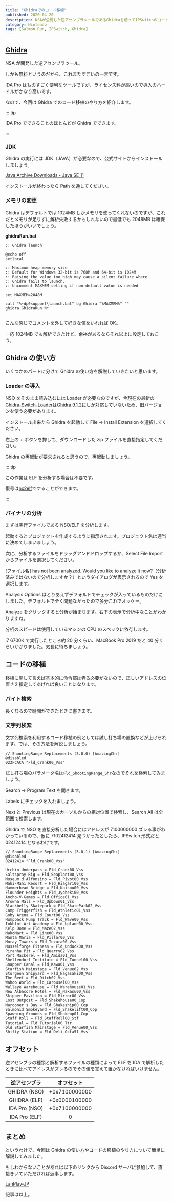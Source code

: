 ```yaml
---
title: "Ghidraでのコード移植"
published: 2020-04-20
description: NSAが公開した逆アセンブラツールであるGhidraを使ってIPSwitchのコードを別バージョンに移植するための手順や注意点について簡単に解説しています
category: Nintendo
tags: [Salmon Run, IPSwitch, Ghidra]
---
```


## [Ghidra](https://github.com/NationalSecurityAgency/ghidra)

NSA が開発した逆アセンブラツール。

しかも無料というのだから、これまたすごいの一言です。

IDA Pro はものすごく便利なツールですが、ライセンス料が高いので導入のハードルがかなり高いです。

なので、今回は Ghidra でのコード移植のやり方を紹介します。

::: tip

IDA Pro でできることのほとんどが Ghidra でできます。

:::

### JDK

Ghidra の実行には JDK（JAVA）が必要なので、公式サイトからインストールしましょう。

[Java Archive Downloads - Java SE 11](https://www.oracle.com/java/technologies/javase/jdk11-archive-downloads.html)

インストールが終わったら Path を通してください。

### メモリの変更

Ghidra はデフォルトでは 1024MB しかメモリを使ってくれないのですが、これだとメモリが足りずに解析失敗するかもしれないので最低でも 2048MB は確保したほうがいいでしょう。

**ghidraRun.bat**

```
:: Ghidra launch

@echo off
setlocal

:: Maximum heap memory size
:: Default for Windows 32-bit is 768M and 64-bit is 1024M
:: Raising the value too high may cause a silent failure where
:: Ghidra fails to launch.
:: Uncomment MAXMEM setting if non-default value is needed

set MAXMEM=2048M

call "%~dp0support\launch.bat" bg Ghidra "%MAXMEM%" "" ghidra.GhidraRun %*


```

こんな感じでコメントを外して好きな値をいれれば OK。

一応 1024MB でも解析できたけど、余裕があるならそれ以上に設定しておこう。

## Ghidra の使い方

いくつかのパートに分けて Ghidra の使い方を解説していきたいと思います。

### Loader の導入

NSO をそのまま読み込むには Loader が必要なのですが、今現在の最新の[Ghidra-Switch-Loader](https://github.com/Adubbz/Ghidra-Switch-Loader/releases/tag/1.4.0)は[Ghidra 9.1.2](https://github.com/NationalSecurityAgency/ghidra/releases/tag/Ghidra_9.1.2_build)にしか対応していないため、旧バージョンを使う必要があります。

インストール出来たら Ghidra を起動して File -> Install Extension を選択してください。

右上の + ボタンを押して、ダウンロードした zip ファイルを直接指定してください。

Ghidra の再起動が要求されると思うので、再起動しましょう。

::: tip

この作業は ELF を分析する場合は不要です。

復号は[nx2elf](https://github.com/tkgstrator/nx2elf)ですることができます。

:::

### バイナリの分析

まずは実行ファイルである NSO/ELF を分析します。

起動するとプロジェクトを作成するように指示されます。プロジェクト名は適当に決めてしまいましょう。

次に、分析するファイルをドラッグアンドドロップするか、Select File Import からファイルを選択してください。

[ファイル名] has not been analyzed. Would you like to analyze it now?（分析済みではないので分析しますか？）というダイアログが表示されるので Yes を選択します。

Analysis Options はとりあえずデフォルトでチェックが入っているものだけにしました。デフォルトで全く問題なかったので多分これでオッケー。

Analyze をクリックすると分析が始まります。右下の表示で分析中なことがわかりますね。

分析のスピードは使用しているマシンの CPU のスペックに依存します。

i7 6700K で実行したところ約 20 分くらい、MacBook Pro 2019 だと 40 分くらいかかりました。気長に待ちましょう。

## コードの移植

移植に関して言えば基本的に命令部は弄る必要がないので、正しいアドレスの位置さえ指定してあげれば良いことになります。

### バイト検索

長くなるので時間ができたときに書きます。

### 文字列検索

文字列検索を利用するコード移植の例としては試し打ち場の置換などが上げられます。では、その方法を解説しましょう。

```
// ShootingRange Replacements (5.0.0) [AmazingChz]
@disabled
023FCACA "Fld_Crank00_Vss"
```

試し打ち場のパラメータ名は`Fld_ShootingRange_Shr`なのでそれを検索してみましょう。

Search -> Program Text を開きます。

Labels にチェックを入れましょう。

Next と Previous は現在のカーソルからの相対位置で検索し、Search All は全範囲で検索します。

Ghidra で NSO を直接分析した場合にはアドレスが 7100000000 ズレる事がわかっているので、仮に 7102412414 見つかったとしたら、IPSwitch 形式だと 02412414 となるわけです。

```
// ShootingRange Replacements (5.0.1) [AmazingChz]
@disabled
02412414 "Fld_Crank00_Vss"
```

```
Urchin Underpass = Fld_Crank00_Vss
Saltspray Rig = Fld_Seaplant00_Vss
Museum d'Alfonsino = Fld_Pivot00_Vss
Mahi-Mahi Resort = Fld_Hiagari00_Vss
Hammerhead Bridge = Fld_Kaisou00_Vss
Flounder Heights = Fld_Jyoheki00_Vss
Ancho-V-Games = Fld_Office01_Vss
Arowna Mall = Fld_UpDown01_Vss
Blackbelly Skatepark = Fld_SkatePark02_Vss
Camp Triggerfish = Fld_Athletic01_Vss
Goby Arena = Fld_Court00_Vss
Humpback Pump Track = Fld_Wave00_Vss
Inkblot Art Academy = Fld_Upland00_Vss
Kelp Dome = Fld_Maze02_Vss
MakoMart = Fld_Line00_Vss
Manta Maria = Fld_Pillar00_Vss
Moray Towers = Fld_Tuzura00_Vss
Musselforge Fitness = Fld_Unduck00_Vss
Piranha Pit = Fld_Quarry02_Vss
Port Mackerel = Fld_Amida01_Vss
Shellendorf Institute = Fld_Tunnel00_Vss
Snapper Canal = Fld_Kawa01_Vss
Starfish Mainstage = Fld_Venue02_Vss
Sturgeon Shipyard = Fld_Nagasaki00_Vss
The Reef = Fld_Ditch02_Vss
Wahoo World = Fld_Carousel00_Vss
Walleye Warehouse = Fld_Warehouse01_Vss
New Albacore Hotel = Fld_Nakasu00_Vss
Skipper Pavilion = Fld_Mirror00_Vss
Lost Outpost = Fld_Shakehouse00_Cop
Marooner's Bay = Fld_Shakeship00_Cop
Salmonid Smokeyard = Fld_Shakelift00_Cop
Spawning Grounds = Fld_Shakeup01_Cop
Staff Roll = Fld_StaffRoll00_Stf
Tutorial = Fld_Tutorial00_Ttr
Old Starfish Mainstage = Fld_Venue00_Vss
Shifty Station = Fld_Deli_Octa51_Vss
```

## オフセット

逆アセンブラの種類と解析するファイルの種類によって ELF を IDA で解析したときに比べてアドレスがズレるのでその値を覚えて置かなければいけません。

| 逆アセンブラ  |  オフセット   |
| :-----------: | :-----------: |
| GHIDRA (NSO)  | +0x7100000000 |
| GHIDRA (ELF)  | +0x0000100000 |
| IDA Pro (NSO) | +0x7100000000 |
| IDA Pro (ELF) |       0       |

## まとめ

というわけで、今回は Ghidra の使い方やコードの移植のやり方について簡単に解説してみました。

もしわからないことがあれば以下のリンクから Discord サーバに参加して、直接きいていただければ返事します。

[LanPlay-JP](https://discord.gg/vUVBJFAKvZ)

記事は以上。
